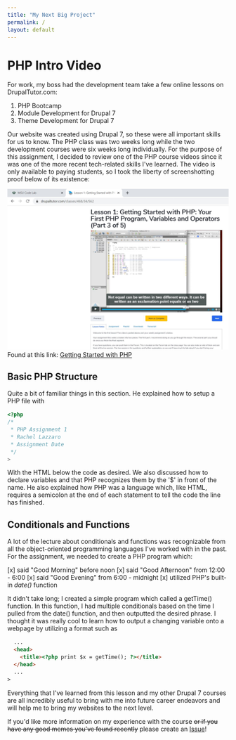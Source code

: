 ```yaml
---
title: "My Next Big Project"
permalink: /
layout: default
---
```


# PHP Intro Video

For work, my boss had the development team take a few online lessons on DrupalTutor.com:
1. PHP Bootcamp
2. Module Development for Drupal 7
3. Theme Development for Drupal 7 

Our website was created using Drupal 7, so these were all important skills for us to know. The PHP class was two weeks long while the two development courses were six weeks long individually. For the purpose of this assignment, I decided to review one of the PHP course videos since it was one of the more recent tech-related skills I've learned. The video is only available to paying students, so I took the liberty of screenshotting proof below of its existence:

![Screenshot of DruaplTutor video](video-proof.JPG "PHP Video")
Found at this link: [Getting Started with PHP](https://www.drupaltutor.com/classes/468/34/562)

## Basic PHP Structure
Quite a bit of familiar things in this section. He explained how to setup a PHP file with 

``` php
<?php
/* 
 * PHP Assignment 1
 * Rachel Lazzaro
 * Assignment Date
 */
>
```

With the HTML below the code as desired. We also discussed how to declare variables and that PHP recognizes them by the '$' in front of the name. He also explained how PHP was a language which, like HTML, requires a semicolon at the end of each statement to tell the code the line has finished.

## Conditionals and Functions
A lot of the lecture about conditionals and functions was recognizable from all the object-oriented programming languages I've worked with in the past. For the assignment, we needed to create a PHP program which:

 [x] said "Good Morning" before noon
 [x] said "Good Afternoon" from 12:00 - 6:00
 [x]  said "Good Evening" from 6:00 - midnight
 [x]  utilized PHP's built-in *date()* function

It didn't take long; I created a simple program which called a getTime() function. In this function, I had multiple conditionals based on the time I pulled from the date() function, and then outputted the desired phrase. I thought it was really cool to learn how to output a changing variable onto a webpage by utilizing a format such as

``` html
  ...
  <head>
    <title><?php print $x = getTime(); ?></title>
  </head>
  ...
>
```
Everything that I've learned from this lesson and my other Drupal 7 courses are all incredibly useful to bring with me into future career endeavors and will help me to bring my websites to the next level.

If you'd like more information on my experience with the course ~~or if you have any good memes you've found recently~~ please create an [Issue](https://github.com/lazzaror/MI-449-misc-markdown/issues)!
